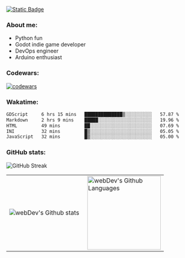 [![Static Badge](https://img.shields.io/badge/Telegram-blue?style=flat&logo=telegram&link=https://t.me/sfkulagin)](https://t.me/sfkulagin)
### About me:

- Python fun
- Godot indie game developer
- DevOps engineer
- Arduino enthusiast

### Codewars:

[![codewars](https://www.codewars.com/users/talkafk/badges/large)](https://www.codewars.com/users/talkafk)

### Wakatime:

<!--START_SECTION:waka-->

```txt
GDScript     6 hrs 15 mins   ██████████████▒░░░░░░░░░░   57.87 %
Markdown     2 hrs 9 mins    █████░░░░░░░░░░░░░░░░░░░░   19.96 %
HTML         49 mins         ██░░░░░░░░░░░░░░░░░░░░░░░   07.69 %
INI          32 mins         █▒░░░░░░░░░░░░░░░░░░░░░░░   05.05 %
JavaScript   32 mins         █▒░░░░░░░░░░░░░░░░░░░░░░░   05.00 %
```

<!--END_SECTION:waka-->

### GitHub stats:
![GitHub Streak](https://github-readme-stats.vercel.app/api?username=talkafk&theme=dark)
<table style="border: 0;">
  <tr>
    <td>
      <img align="left" src="https://streak-stats.demolab.com?user=talkafk&theme=dark&date_format=j%20M%5B%20Y%5D" alt="webDev's Github stats" />
    </td>
    <td>
      <img height="195px" align="right" alt="webDev's Github Languages" src="https://github-readme-stats.vercel.app/api/top-langs/?username=talkafk&layout=donut&theme=dark" />
    </td>
  </tr>
</table>
